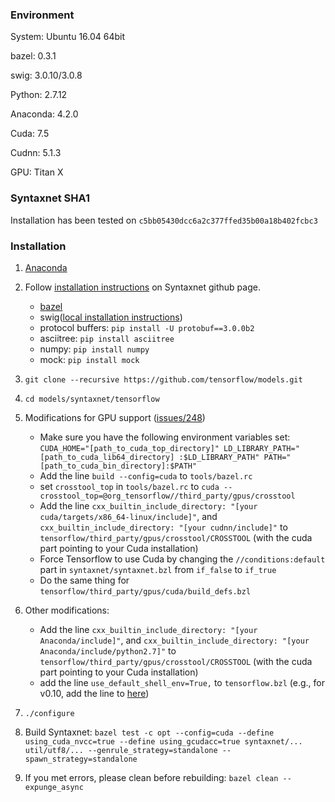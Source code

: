### Environment
System: Ubuntu 16.04 64bit 

bazel: 0.3.1 

swig: 3.0.10/3.0.8 

Python: 2.7.12 

Anaconda: 4.2.0

Cuda: 7.5 

Cudnn: 5.1.3 

GPU: Titan X 

### Syntaxnet SHA1
Installation has been tested on `c5bb05430dcc6a2c377ffed35b00a18b402fcbc3`

### Installation
1. [Anaconda](https://www.continuum.io/downloads)
2. Follow [installation instructions](https://github.com/tensorflow/models/tree/master/syntaxnet#installation) on Syntaxnet github page.
    - [bazel](https://bazel.build/versions/master/docs/install.html#install-with-installer-ubuntu)
    - swig([local installation instructions](http://www.linuxfromscratch.org/blfs/view/7.6/general/swig.html))
    - protocol buffers: `pip install -U protobuf==3.0.0b2`
    - asciitree: `pip install asciitree`
    - numpy: `pip install numpy`
    - mock: `pip install mock`
3. `git clone --recursive https://github.com/tensorflow/models.git`
4. `cd models/syntaxnet/tensorflow`
5. Modifications for GPU support ([issues/248](https://github.com/tensorflow/models/issues/248))
    - Make sure you have the following environment variables set: `CUDA_HOME="[path_to_cuda_top_directory]" LD_LIBRARY_PATH="[path_to_cuda_lib64_directory] :$LD_LIBRARY_PATH" PATH="[path_to_cuda_bin_directory]:$PATH"`
    - Add the line `build --config=cuda` to `tools/bazel.rc`
    - set `crosstool_top` in `tools/bazel.rc` to `cuda --crosstool_top=@org_tensorflow//third_party/gpus/crosstool`
    - Add the line `cxx_builtin_include_directory: "[your cuda/targets/x86_64-linux/include]"`, and `cxx_builtin_include_directory: "[your cudnn/include]"` to `tensorflow/third_party/gpus/crosstool/CROSSTOOL` (with the cuda part pointing to your Cuda installation)
    - Force Tensorflow to use Cuda by changing the `//conditions:default` part in `syntaxnet/syntaxnet.bzl` from `if_false` to `if_true`
    - Do the same thing for `tensorflow/third_party/gpus/cuda/build_defs.bzl`
6. Other modifications:
    - Add the line `cxx_builtin_include_directory: "[your Anaconda/include]"`, and `cxx_builtin_include_directory: "[your Anaconda/include/python2.7]"` to `tensorflow/third_party/gpus/crosstool/CROSSTOOL` (with the cuda part pointing to your Cuda installation)
    - add the line `use_default_shell_env=True,` to `tensorflow.bzl` (e.g., for v0.10, add the line to [here](https://github.com/tensorflow/tensorflow/blob/r0.10/tensorflow/tensorflow.bzl#L483))

7. `./configure`

8. Build Syntaxnet:
`bazel test -c opt --config=cuda --define using_cuda_nvcc=true --define using_gcudacc=true syntaxnet/... util/utf8/... --genrule_strategy=standalone --spawn_strategy=standalone`

9. If you met errors, please clean before rebuilding:
`bazel clean --expunge_async`
